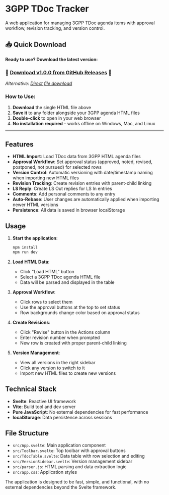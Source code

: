 # 3GPP TDoc Tracker

A web application for managing 3GPP TDoc agenda items with approval workflow, revision tracking, and version control.

## 📥 Quick Download

**Ready to use? Download the latest version:**

### 🎯 **[Download v1.0.0 from GitHub Releases](https://github.com/coherent-cache/3gpp-tdoc-tracker/releases/latest)** 🎯

*Alternative: [Direct file download](../../raw/main/dist/3gpp-tdoc-tracker.html)*

### How to Use:

1. **Download** the single HTML file above
2. **Save it** to any folder alongside your 3GPP agenda HTML files
3. **Double-click** to open in your web browser
4. **No installation required** - works offline on Windows, Mac, and Linux

---

## Features

- **HTML Import**: Load TDoc data from 3GPP HTML agenda files
- **Approval Workflow**: Set approval status (approved, noted, revised, postponed, not pursued) for selected rows
- **Version Control**: Automatic versioning with date/timestamp naming when importing new HTML files
- **Revision Tracking**: Create revision entries with parent-child linking
- **LS Reply**: Create LS Out replies for LS In entries
- **Comments**: Add personal comments to any entry
- **Auto-Rebase**: User changes are automatically applied when importing newer HTML versions
- **Persistence**: All data is saved in browser localStorage

## Usage

1. **Start the application**:

   ```bash
   npm install
   npm run dev
   ```

2. **Load HTML Data**:

   - Click "Load HTML" button
   - Select a 3GPP TDoc agenda HTML file
   - Data will be parsed and displayed in the table

3. **Approval Workflow**:

   - Click rows to select them
   - Use the approval buttons at the top to set status
   - Row backgrounds change color based on approval status

4. **Create Revisions**:

   - Click "Revise" button in the Actions column
   - Enter revision number when prompted
   - New row is created with proper parent-child linking

5. **Version Management**:
   - View all versions in the right sidebar
   - Click any version to switch to it
   - Import new HTML files to create new versions

## Technical Stack

- **Svelte**: Reactive UI framework
- **Vite**: Build tool and dev server
- **Pure JavaScript**: No external dependencies for fast performance
- **localStorage**: Data persistence across sessions

## File Structure

- `src/App.svelte`: Main application component
- `src/Toolbar.svelte`: Top toolbar with approval buttons
- `src/TdocTable.svelte`: Data table with row selection and editing
- `src/VersionSidebar.svelte`: Version management sidebar
- `src/parser.js`: HTML parsing and data extraction logic
- `src/app.css`: Application styles

The application is designed to be fast, simple, and functional, with no external dependencies beyond the Svelte framework.
